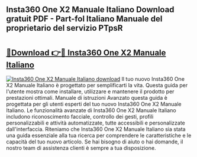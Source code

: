 ## Insta360 One X2 Manuale Italiano Download gratuit PDF - Part-fol Italiano Manuale del proprietario del servizio PTpsR

# <h2><a href="http://df9gmrd.blite.top/?on=Insta360+One+X2+Manuale+Italiano">🔗Download 👉🔴 Insta360 One X2 Manuale Italiano</a></h2>

[![Insta360 One X2 Manuale Italiano download](https://i.imgur.com/lujVjoI.png)](http://df9gmrd.blite.top/?on=Insta360+One+X2+Manuale+Italiano)
Il tuo nuovo Insta360 One X2 Manuale Italiano è progettato per semplificarti la vita. Questa guida per l'utente mostra come installare, utilizzare e mantenere il prodotto per prestazioni ottimali. Manuale di istruzioni Avanzato questa guida è progettata per gli utenti esperti del tuo nuovo Insta360 One X2 Manuale Italiano. Le funzionalità avanzate di Insta360 One X2 Manuale Italiano includono riconoscimento facciale, controllo dei gesti, profili personalizzabili e attività automatizzate, tutte accessibili e personalizzate dall'interfaccia. Riteniamo che Insta360 One X2 Manuale Italiano sia stata una guida essenziale alla tua ricerca per comprendere le caratteristiche e le capacità del tuo nuovo articolo. Se hai bisogno di aiuto o hai domande, il nostro team di assistenza clienti è sempre a tua disposizione.
